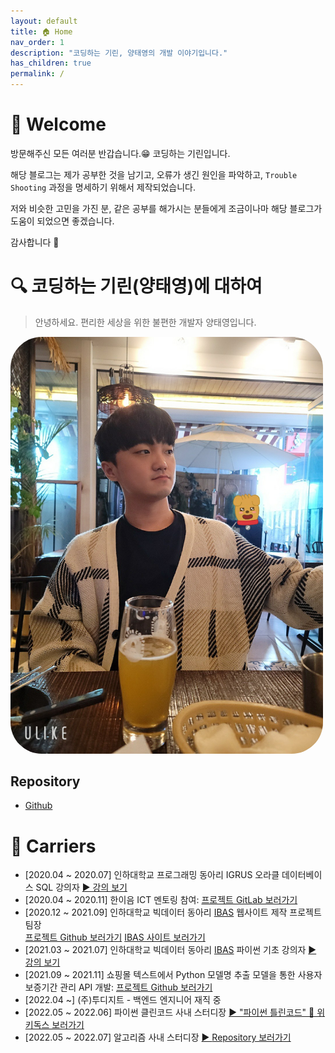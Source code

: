 ```yaml
---
layout: default
title: 🏠 Home
nav_order: 1
description: "코딩하는 기린, 양태영의 개발 이야기입니다."
has_children: true
permalink: /
---
```


# 🎉 Welcome 
방문해주신 모든 여러분 반갑습니다.😁 코딩하는 기린입니다.

해당 블로그는 제가 공부한 것을 남기고, 오류가 생긴 원인을 파악하고, `Trouble Shooting` 과정을 명세하기 위해서 제작되었습니다.

저와 비슷한 고민을 가진 분, 같은 공부를 해가시는 분들에게 조금이나마 해당 블로그가 도움이 되었으면 좋겠습니다.

감사합니다 🙇‍


# 🔍 코딩하는 기린(양태영)에 대하여
> 안녕하세요. 편리한 세상을 위한 불편한 개발자 양태영입니다.

<div class="img-wrapper" style="width: 500px;">
    <img src="/assets/images/profile.jpg" style="border-radius: 50px" alt="profile.jpg">
</div>

## Repository
- [<i class="fa-brands fa-github"></i> Github](https://github.com/YangTaeyoung)

# 📃 Carriers

* \[2020.04 ~ 2020.07\] 인하대학교 프로그래밍 동아리 IGRUS 오라클 데이터베이스 SQL 강의자 [► 강의 보기](lecture/)
* \[2020.04 ~ 2020.11\] 한이음 ICT 멘토링 참여: [프로젝트 GitLab 보러가기](https://lab.hanium.or.kr/20_hf245/main)
* \[2020.12 ~ 2021.09\] 인하대학교 빅데이터 동아리 [IBAS](https://www.inhabas.com) 웹사이트 제작 프로젝트 팀장 <br/> [프로젝트 Github 보러가기](https://github.com/YangTaeyoung/IBAS) [IBAS 사이트 보러가기](https://www.inhabas.com/) 
* \[2021.03 ~ 2021.07\] 인하대학교 빅데이터 동아리 [IBAS](https://www.inhabas.com) 파이썬 기초 강의자 [► 강의 보기](lecture/)
* \[2021.09 ~ 2021.11\] 쇼핑몰 텍스트에서 Python 모델명 추출 모델을 통한 사용자 보증기간 관리 API 개발: [프로젝트 Github 보러가기](https://github.com/YangTaeyoung/MaPDuck-spring)
* \[2022.04 ~\] (주)투디지트 - 백엔드 엔지니어 재직 중
* \[2022.05 ~ 2022.06\] 파이썬 클린코드 사내 스터디장 [► "파이썬 틀린코드" 📘 위키독스 보러가기](https://wikidocs.net/book/8131)
* \[2022.05 ~ 2022.07\] 알고리즘 사내 스터디장 [► <i class="fa-brands fa-github"></i> Repository 보러가기](https://github.com/2022-2digit-study/2022-algorithm-study)
